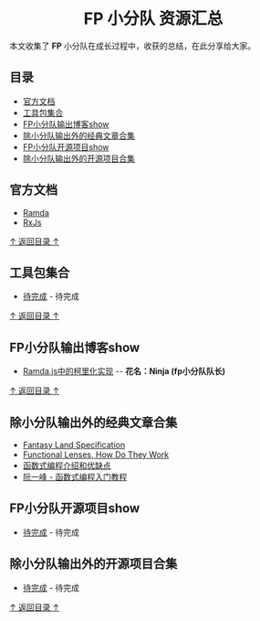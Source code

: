 <h1 align="center"> FP 小分队 资源汇总</h1>

本文收集了 **FP** 小分队在成长过程中，收获的总结，在此分享给大家。

## 目录

- [官方文档](#官方文档)
- [工具包集合](#工具包集合)
- [FP小分队输出博客show](#FP小分队博客show)
- [除小分队输出外的经典文章合集](#除小分队输出外的经典文章合集)
- [FP小分队开源项目show](#FP小分队开源项目show)
- [除小分队输出外的开源项目合集](#除小分队输出外的开源项目合集)

## 官方文档

- [Ramda](https://ramdajs.com/)
- [RxJs](https://github.com/ReactiveX/rxjs)

[↑ 返回目录 ↑](#目录)

## 工具包集合

- [待完成](#FP小分队输出博客show) - 待完成

[↑ 返回目录 ↑](#目录)

## FP小分队输出博客show

- [Ramda.js中的柯里化实现](https://juejin.im/post/5c7a01ff6fb9a049b41d2e1e?utm_source=wechat&from=groupmessage&isappinstalled=0) -- **花名：Ninja (fp小分队队长)**

[↑ 返回目录 ↑](#目录)


## 除小分队输出外的经典文章合集

- [Fantasy Land Specification](https://github.com/fantasyland/fantasy-land)
- [Functional Lenses, How Do They Work](https://medium.com/@dtipson/functional-lenses-d1aba9e52254)
- [函数式编程介绍和优缺点](https://juejin.im/post/5c19c3ffe51d45059b632eef)
- [阮一峰 - 函数式编程入门教程](https://juejin.im/entry/58aebb69128fe1006ca9934b)

## FP小分队开源项目show

- [待完成](#FP小分队开源项目show) - 待完成

## 除小分队输出外的开源项目合集

- [待完成](#除小分队输出外的经典文章合集) - 待完成

[↑ 返回目录 ↑](#目录)
